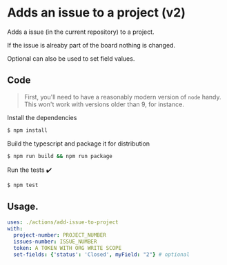 # Adds an issue to a project (v2)

Adds a issue (in the current repository) to a project.

If the issue is alreaby part of the board nothing is changed.

Optional can also be used to set field values.
 
## Code 

> First, you'll need to have a reasonably modern version of `node` handy. This won't work with versions older than 9, for instance.

Install the dependencies  
```bash
$ npm install
```

Build the typescript and package it for distribution
```bash
$ npm run build && npm run package
```

Run the tests :heavy_check_mark:  
```bash
$ npm test
```

## Usage.

```YAML
uses: ./actions/add-issue-to-project
with:
  project-number: PROJECT_NUMBER
  issues-number: ISSUE_NUMBER
  token: A TOKEN WITH ORG WRITE SCOPE
  set-fields: {'status': 'Closed', myField: "2"} # optional
```
